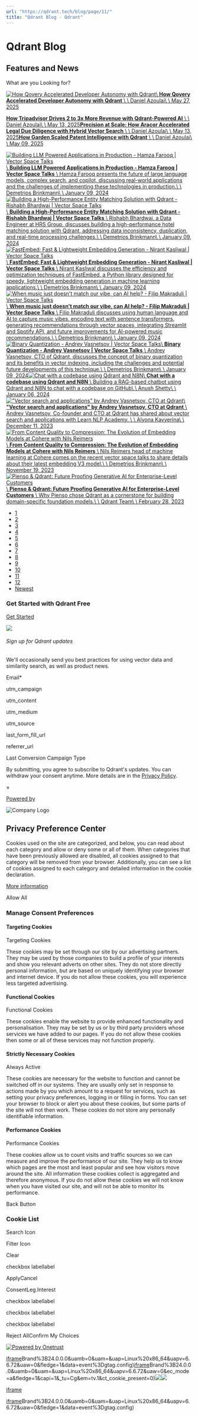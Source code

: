 ```yaml
---
url: "https://qdrant.tech/blog/page/11/"
title: "Qdrant Blog - Qdrant"
---
```


# Qdrant Blog

## Features and News

What are you Looking for?

[![How Qovery Accelerated Developer Autonomy with Qdrant](https://qdrant.tech/blog/case-study-qovery/preview/title.jpg)\\
**How Qovery Accelerated Developer Autonomy with Qdrant** \\
\\
Daniel Azoulai\\
\\
May 27, 2025](https://qdrant.tech/blog/case-study-qovery/)

[**How Tripadvisor Drives 2 to 3x More Revenue with Qdrant-Powered AI** \\
\\
Daniel Azoulai\\
\\
May 13, 2025](https://qdrant.tech/blog/case-study-tripadvisor/)[**Precision at Scale: How Aracor Accelerated Legal Due Diligence with Hybrid Vector Search** \\
\\
Daniel Azoulai\\
\\
May 13, 2025](https://qdrant.tech/blog/case-study-aracor/)[**How Garden Scaled Patent Intelligence with Qdrant** \\
\\
Daniel Azoulai\\
\\
May 09, 2025](https://qdrant.tech/blog/case-study-garden-intel/)

[![Building LLM Powered Applications in Production - Hamza Farooq | Vector Space Talks](https://qdrant.tech/blog/llm-complex-search-copilot/preview/preview.jpg)\\
**Building LLM Powered Applications in Production - Hamza Farooq \| Vector Space Talks** \\
Hamza Farooq presents the future of large language models, complex search, and copilot, discussing real-world applications and the challenges of implementing these technologies in production.\\
\\
Demetrios Brinkmann\\
\\
January 09, 2024](https://qdrant.tech/blog/llm-complex-search-copilot/)[![Building a High-Performance Entity Matching Solution with Qdrant - Rishabh Bhardwaj | Vector Space Talks](https://qdrant.tech/blog/entity-matching-qdrant/preview/preview.jpg)\\
**Building a High-Performance Entity Matching Solution with Qdrant - Rishabh Bhardwaj \| Vector Space Talks** \\
Rishabh Bhardwaj, a Data Engineer at HRS Group, discusses building a high-performance hotel matching solution with Qdrant, addressing data inconsistency, duplication, and real-time processing challenges.\\
\\
Demetrios Brinkmann\\
\\
January 09, 2024](https://qdrant.tech/blog/entity-matching-qdrant/)[![FastEmbed: Fast & Lightweight Embedding Generation - Nirant Kasliwal | Vector Space Talks](https://qdrant.tech/blog/fast-embed-models/preview/preview.jpg)\\
**FastEmbed: Fast & Lightweight Embedding Generation - Nirant Kasliwal \| Vector Space Talks** \\
Nirant Kasliwal discusses the efficiency and optimization techniques of FastEmbed, a Python library designed for speedy, lightweight embedding generation in machine learning applications.\\
\\
Demetrios Brinkmann\\
\\
January 09, 2024](https://qdrant.tech/blog/fast-embed-models/)[![When music just doesn't match our vibe, can AI help? - Filip Makraduli | Vector Space Talks](https://qdrant.tech/blog/human-language-ai-models/preview/preview.jpg)\\
**When music just doesn't match our vibe, can AI help? - Filip Makraduli \| Vector Space Talks** \\
Filip Makraduli discusses using human language and AI to capture music vibes, encoding text with sentence transformers, generating recommendations through vector spaces, integrating Streamlit and Spotify API, and future improvements for AI-powered music recommendations.\\
\\
Demetrios Brinkmann\\
\\
January 09, 2024](https://qdrant.tech/blog/human-language-ai-models/)[![Binary Quantization - Andrey Vasnetsov | Vector Space Talks](https://qdrant.tech/blog/binary-quantization/preview/preview.jpg)\\
**Binary Quantization - Andrey Vasnetsov \| Vector Space Talks** \\
Andrey Vasnetsov, CTO of Qdrant, discusses the concept of binary quantization and its benefits in vector indexing, including the challenges and potential future developments of this technique.\\
\\
Demetrios Brinkmann\\
\\
January 09, 2024](https://qdrant.tech/blog/binary-quantization/)[![Chat with a codebase using Qdrant and N8N](https://qdrant.tech/blog/qdrant-n8n/preview/preview.jpg)\\
**Chat with a codebase using Qdrant and N8N** \\
Building a RAG-based chatbot using Qdrant and N8N to chat with a codebase on GitHub\\
\\
Anush Shetty\\
\\
January 06, 2024](https://qdrant.tech/blog/qdrant-n8n/)[!["Vector search and applications" by Andrey Vasnetsov, CTO at Qdrant](https://qdrant.tech/blog/vector-search-and-applications-record/preview/preview.jpg)\\
**"Vector search and applications" by Andrey Vasnetsov, CTO at Qdrant** \\
Andrey Vasnetsov, Co-founder and CTO at Qdrant has shared about vector search and applications with Learn NLP Academy. \\
\\
Alyona Kavyerina\\
\\
December 11, 2023](https://qdrant.tech/blog/vector-search-and-applications-record/)[![From Content Quality to Compression: The Evolution of Embedding Models at Cohere with Nils Reimers](https://qdrant.tech/blog/cohere-embedding-v3/preview/preview.jpg)\\
**From Content Quality to Compression: The Evolution of Embedding Models at Cohere with Nils Reimers** \\
Nils Reimers head of machine learning at Cohere comes on the recent vector space talks to share details about their latest embedding V3 model.\\
\\
Demetrios Brinkmann\\
\\
November 19, 2023](https://qdrant.tech/blog/cohere-embedding-v3/)[![Pienso & Qdrant: Future Proofing Generative AI for Enterprise-Level Customers](https://qdrant.tech/blog/case-study-pienso/preview/preview.jpg)\\
**Pienso & Qdrant: Future Proofing Generative AI for Enterprise-Level Customers** \\
Why Pienso chose Qdrant as a cornerstone for building domain-specific foundation models.\\
\\
Qdrant Team\\
\\
February 28, 2023](https://qdrant.tech/blog/case-study-pienso/)

- [1](https://qdrant.tech/blog/)
- [2](https://qdrant.tech/blog/page/2/)
- [3](https://qdrant.tech/blog/page/3/)
- [4](https://qdrant.tech/blog/page/4/)
- [5](https://qdrant.tech/blog/page/5/)
- [6](https://qdrant.tech/blog/page/6/)
- [7](https://qdrant.tech/blog/page/7/)
- [8](https://qdrant.tech/blog/page/8/)
- [9](https://qdrant.tech/blog/page/9/)
- [10](https://qdrant.tech/blog/page/10/)
- [11](https://qdrant.tech/blog/page/11/)
- [12](https://qdrant.tech/blog/page/12/)
- [Newest](https://qdrant.tech/blog/)

### Get Started with Qdrant Free

[Get Started](https://cloud.qdrant.io/signup?ajs_anonymous_id=295bf0fc-9518-4d0c-b454-dbb921c74986)

![](https://qdrant.tech/img/rocket.svg)

###### Sign up for Qdrant updates

We'll occasionally send you best practices for using vector data and similarity search, as well as product news.

Email\*

utm\_campaign

utm\_content

utm\_medium

utm\_source

last\_form\_fill\_url

referrer\_url

Last Conversion Campaign Type

By submitting, you agree to subscribe to Qdrant's updates. You can withdraw your consent anytime. More details are in the [Privacy Policy](https://qdrant.tech/legal/privacy-policy/).

×

[Powered by](https://qdrant.tech/)

![Company Logo](https://cdn.cookielaw.org/logos/static/ot_company_logo.png)

## Privacy Preference Center

Cookies used on the site are categorized, and below, you can read about each category and allow or deny some or all of them. When categories that have been previously allowed are disabled, all cookies assigned to that category will be removed from your browser.
Additionally, you can see a list of cookies assigned to each category and detailed information in the cookie declaration.


[More information](https://qdrant.tech/legal/privacy-policy/#cookies-and-web-beacons)

Allow All

### Manage Consent Preferences

#### Targeting Cookies

Targeting Cookies

These cookies may be set through our site by our advertising partners. They may be used by those companies to build a profile of your interests and show you relevant adverts on other sites. They do not store directly personal information, but are based on uniquely identifying your browser and internet device. If you do not allow these cookies, you will experience less targeted advertising.

#### Functional Cookies

Functional Cookies

These cookies enable the website to provide enhanced functionality and personalisation. They may be set by us or by third party providers whose services we have added to our pages. If you do not allow these cookies then some or all of these services may not function properly.

#### Strictly Necessary Cookies

Always Active

These cookies are necessary for the website to function and cannot be switched off in our systems. They are usually only set in response to actions made by you which amount to a request for services, such as setting your privacy preferences, logging in or filling in forms. You can set your browser to block or alert you about these cookies, but some parts of the site will not then work. These cookies do not store any personally identifiable information.

#### Performance Cookies

Performance Cookies

These cookies allow us to count visits and traffic sources so we can measure and improve the performance of our site. They help us to know which pages are the most and least popular and see how visitors move around the site. All information these cookies collect is aggregated and therefore anonymous. If you do not allow these cookies we will not know when you have visited our site, and will not be able to monitor its performance.

Back Button

### Cookie List

Search Icon

Filter Icon

Clear

checkbox labellabel

ApplyCancel

ConsentLeg.Interest

checkbox labellabel

checkbox labellabel

checkbox labellabel

Reject AllConfirm My Choices

[![Powered by Onetrust](https://cdn.cookielaw.org/logos/static/powered_by_logo.svg)](https://www.onetrust.com/products/cookie-consent/)

[iframe](https://td.doubleclick.net/td/rul/10862264272?random=1748574259996&cv=11&fst=1748574259996&fmt=3&bg=ffffff&guid=ON&async=1&gtm=45be55t0h2v9117590405z8898302740za200zb898302740&gcd=13l3l3l3l1l1&dma=0&tag_exp=101509157~103116026~103130498~103130500~103200004~103233427~103252644~103252646~103351869~103351871~104481633~104481635~104559073~104559075&ptag_exp=101509157~103116026~103130498~103130500~103200004~103233427~103252644~103252646~103351866~103351868~104481633~104481635~104559073~104559075&u_w=1280&u_h=1024&url=https%3A%2F%2Fqdrant.tech%2Fblog%2Fpage%2F11%2F&hn=www.googleadservices.com&frm=0&tiba=Qdrant%20Blog%20-%20Qdrant&npa=0&pscdl=noapi&auid=158614745.1748574260&uaa=x86&uab=64&uafvl=Google%2520Chrome%3B137.0.7151.55%7CChromium%3B137.0.7151.55%7CNot%252FA)Brand%3B24.0.0.0&uamb=0&uam=&uap=Linux%20x86_64&uapv=6.6.72&uaw=0&fledge=1&data=event%3Dgtag.config)[iframe](https://td.doubleclick.net/td/rul/10862264272?random=1748574259961&cv=11&fst=1748574259961&fmt=3&bg=ffffff&guid=ON&async=1&gcl_ctr=1&gtm=45be55t0h2v9117590405z8898302740za200zb898302740&gcd=13l3l3l3l1l1&dma=0&tag_exp=101509157~103116026~103130498~103130500~103200004~103233427~103252644~103252646~103351869~103351871~104481633~104481635~104559073~104559075&ptag_exp=101509157~103116026~103130498~103130500~103200004~103233427~103252644~103252646~103351866~103351868~104481633~104481635~104559073~104559075&u_w=1280&u_h=1024&url=https%3A%2F%2Fqdrant.tech%2Fblog%2Fpage%2F11%2F&label=_FJrCMev-7EDEND_w7so&hn=www.googleadservices.com&frm=0&tiba=Qdrant%20Blog%20-%20Qdrant&value=0&bttype=purchase&npa=0&pscdl=noapi&auid=158614745.1748574260&uaa=x86&uab=64&uafvl=Google%2520Chrome%3B137.0.7151.55%7CChromium%3B137.0.7151.55%7CNot%252FA)Brand%3B24.0.0.0&uamb=0&uam=&uap=Linux%20x86_64&uapv=6.6.72&uaw=0&ec_mode=a&fledge=1&capi=1&_tu=Cg&em=tv.1&ct_cookie_present=0)![](https://t.co/1/i/adsct?bci=4&dv=America%2FAdak%26en-US%2Cen%26Google%20Inc.%26Linux%20x86_64%26255%261280%261024%264%2624%261280%261024%260%26na&eci=3&event=%7B%7D&event_id=ee4077c3-4c94-41d1-86ff-05733a58f321&integration=advertiser&p_id=Twitter&p_user_id=0&pl_id=a8b627ec-a9fb-43e9-a3a2-f7b2131a529a&tw_document_href=https%3A%2F%2Fqdrant.tech%2Fblog%2Fpage%2F11%2F&tw_iframe_status=0&txn_id=o81g6&type=javascript&version=2.3.33)![](https://analytics.twitter.com/1/i/adsct?bci=4&dv=America%2FAdak%26en-US%2Cen%26Google%20Inc.%26Linux%20x86_64%26255%261280%261024%264%2624%261280%261024%260%26na&eci=3&event=%7B%7D&event_id=ee4077c3-4c94-41d1-86ff-05733a58f321&integration=advertiser&p_id=Twitter&p_user_id=0&pl_id=a8b627ec-a9fb-43e9-a3a2-f7b2131a529a&tw_document_href=https%3A%2F%2Fqdrant.tech%2Fblog%2Fpage%2F11%2F&tw_iframe_status=0&txn_id=o81g6&type=javascript&version=2.3.33)

[iframe](https://139603372.hs-sites-eu1.com/hs-web-interactive-139603372-237919561943?utk=21faa50a67e95586fc3312bcf76ee250&enableResponsiveStyles=true)

[iframe](https://td.doubleclick.net/td/rul/10862264272?random=1748574261034&cv=11&fst=1748574261034&fmt=3&bg=ffffff&guid=ON&async=1&gtm=45be55t0h2v9117590405za200zb898302740&gcd=13l3l3l3l1l1&dma=0&tag_exp=101509157~103116026~103130498~103130500~103200004~103233427~103252644~103252646~103351869~103351871~104481633~104481635~104559073~104559075&ptag_exp=101509157~103116026~103130498~103130500~103200004~103233427~103252644~103252646~103351866~103351868~104481633~104481635~104559073~104559075&u_w=1280&u_h=1024&url=https%3A%2F%2Fqdrant.tech%2Fblog%2Fpage%2F11%2F&hn=www.googleadservices.com&frm=0&tiba=Qdrant%20Blog%20-%20Qdrant&did=dZTQ1Zm&gdid=dZTQ1Zm&npa=0&pscdl=noapi&auid=158614745.1748574260&uaa=x86&uab=64&uafvl=Google%2520Chrome%3B137.0.7151.55%7CChromium%3B137.0.7151.55%7CNot%252FA)Brand%3B24.0.0.0&uamb=0&uam=&uap=Linux%20x86_64&uapv=6.6.72&uaw=0&fledge=1&data=event%3Dgtag.config)